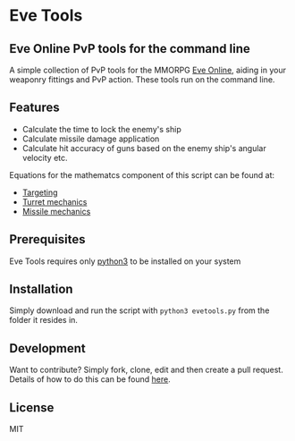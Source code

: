 # Eve Tools
## Eve Online PvP tools for the command line

A simple collection of PvP tools for the MMORPG [Eve Online], aiding in your weaponry fittings and PvP action. These tools run on the command line.

## Features

- Calculate the time to lock the enemy's ship
- Calculate missile damage application
- Calculate hit accuracy of guns based on the enemy ship's angular velocity etc.

Equations for the mathematcs component of this script can be found at:
- [Targeting](https://wiki.eveuniversity.org/Targeting)
- [Turret mechanics](https://wiki.eveuniversity.org/Turret_mechanics#Average_damage)
- [Missile mechanics](https://wiki.eveuniversity.org/Missile_mechanics)

## Prerequisites

Eve Tools requires only [python3] to be installed on your system


## Installation

Simply download and run the script with ```python3 evetools.py``` from the folder it resides in.

## Development

Want to contribute? Simply fork, clone, edit and then create a pull request. Details of how to do this can be found [here](https://www.digitalocean.com/community/tutorials/how-to-create-a-pull-request-on-github).


## License

MIT

[//]: # (These are reference links used in the body of this note and get stripped out when the markdown processor does its job. There is no need to format nicely because it shouldn't be seen. Thanks SO - http://stackoverflow.com/questions/4823468/store-comments-in-markdown-syntax)

   [git-repo-url]: <https://github.com/TheRealOwenRees/plantID_discordbot>
   [python3]: <https://www.python.org/download/releases/3.0/>
   [Eve Online]: <https://www.eveonline.com/>